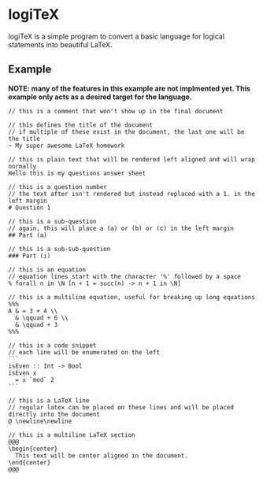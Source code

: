 # logiTeX

logiTeX is a simple program to convert a basic language for logical statements into beautiful LaTeX.

## Example

**NOTE: many of the features in this example are not implmented yet. This example only acts as a desired target for the language.**

````
// this is a comment that won't show up in the final document

// this defines the title of the document
// if multiple of these exist in the document, the last one will be the title
~ My super awesome LaTeX homework

// this is plain text that will be rendered left aligned and will wrap normally
Hello this is my questions answer sheet

// this is a question number
// the text after isn't rendered but instead replaced with a 1. in the left margin
# Question 1

// this is a sub-question
// again, this will place a (a) or (b) or (c) in the left margin
## Part (a)

// this is a sub-sub-question
### Part (i)

// this is an equation
// equation lines start with the character '%' followed by a space
% forall n in \N [n + 1 = succ(n) -> n + 1 in \N]

// this is a multiline equation, useful for breaking up long equations
%%%
A & = 3 + 4 \\
  & \qquad + 6 \\
  & \qquad + 3
%%%

// this is a code snippet
// each line will be enumerated on the left
```
isEven :: Int -> Bool
isEven x
  = x `mod` 2
```

// this is a LaTeX line
// regular latex can be placed on these lines and will be placed directly into the document
@ \newline\newline

// this is a multiline LaTeX section
@@@
\begin{center}
  This text will be center aligned in the document.
\end{center}
@@@

````
